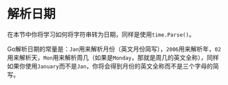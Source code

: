 # **解析日期**

在本节中你将学习如何将字符串转为日期，同样是使用`time.Parse()`。

Go解析日期的常量是：`Jan`用来解析月份（英文月份简写），`2006`用来解析年，`02`用来解析天，`Mon`用来解析周几（如果是`Monday`，那就是周几的英文全称），同样如果你使用`January`而不是`Jan`，你将会得到月份的英文全称而不是三个字母的简写。